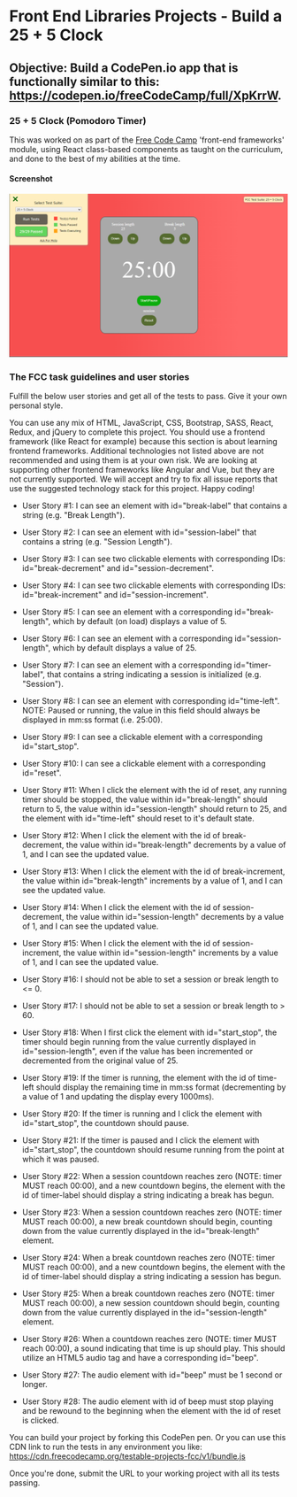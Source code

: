 # Front End Libraries Projects - Build a 25 + 5 Clock

## Objective: Build a CodePen.io app that is functionally similar to this: https://codepen.io/freeCodeCamp/full/XpKrrW.


### 25 + 5 Clock (Pomodoro Timer)

This was worked on as part of the [Free Code Camp](http://www.freecodecamp.org) 'front-end frameworks' module, using React class-based components as taught on the curriculum, and done to the best of my abilities at the time.

#### Screenshot

![pomodoro timer screenshot](./images/screenshot.png)

### The FCC task guidelines and user stories

Fulfill the below user stories and get all of the tests to pass. Give it your own personal style.

You can use any mix of HTML, JavaScript, CSS, Bootstrap, SASS, React, Redux, and jQuery to complete this project. You should use a frontend framework (like React for example) because this section is about learning frontend frameworks. Additional technologies not listed above are not recommended and using them is at your own risk. We are looking at supporting other frontend frameworks like Angular and Vue, but they are not currently supported. We will accept and try to fix all issue reports that use the suggested technology stack for this project. Happy coding!

- User Story #1: I can see an element with id="break-label" that contains a string (e.g. "Break Length").

- User Story #2: I can see an element with id="session-label" that contains a string (e.g. "Session Length").

- User Story #3: I can see two clickable elements with corresponding IDs: id="break-decrement" and id="session-decrement".

- User Story #4: I can see two clickable elements with corresponding IDs: id="break-increment" and id="session-increment".

- User Story #5: I can see an element with a corresponding id="break-length", which by default (on load) displays a value of 5.

- User Story #6: I can see an element with a corresponding id="session-length", which by default displays a value of 25.

- User Story #7: I can see an element with a corresponding id="timer-label", that contains a string indicating a session is initialized (e.g. "Session").

- User Story #8: I can see an element with corresponding id="time-left". NOTE: Paused or running, the value in this field should always be displayed in mm:ss format (i.e. 25:00).

- User Story #9: I can see a clickable element with a corresponding id="start_stop".

- User Story #10: I can see a clickable element with a corresponding id="reset".

- User Story #11: When I click the element with the id of reset, any running timer should be stopped, the value within id="break-length" should return to 5, the value within id="session-length" should return to 25, and the element with id="time-left" should reset to it's default state.

- User Story #12: When I click the element with the id of break-decrement, the value within id="break-length" decrements by a value of 1, and I can see the updated value.

- User Story #13: When I click the element with the id of break-increment, the value within id="break-length" increments by a value of 1, and I can see the updated value.

- User Story #14: When I click the element with the id of session-decrement, the value within id="session-length" decrements by a value of 1, and I can see the updated value.

- User Story #15: When I click the element with the id of session-increment, the value within id="session-length" increments by a value of 1, and I can see the updated value.

- User Story #16: I should not be able to set a session or break length to <= 0.

- User Story #17: I should not be able to set a session or break length to > 60.

- User Story #18: When I first click the element with id="start_stop", the timer should begin running from the value currently displayed in id="session-length", even if the value has been incremented or decremented from the original value of 25.

- User Story #19: If the timer is running, the element with the id of time-left should display the remaining time in mm:ss format (decrementing by a value of 1 and updating the display every 1000ms).

- User Story #20: If the timer is running and I click the element with id="start_stop", the countdown should pause.

- User Story #21: If the timer is paused and I click the element with id="start_stop", the countdown should resume running from the point at which it was paused.

- User Story #22: When a session countdown reaches zero (NOTE: timer MUST reach 00:00), and a new countdown begins, the element with the id of timer-label should display a string indicating a break has begun.

- User Story #23: When a session countdown reaches zero (NOTE: timer MUST reach 00:00), a new break countdown should begin, counting down from the value currently displayed in the id="break-length" element.

- User Story #24: When a break countdown reaches zero (NOTE: timer MUST reach 00:00), and a new countdown begins, the element with the id of timer-label should display a string indicating a session has begun.

- User Story #25: When a break countdown reaches zero (NOTE: timer MUST reach 00:00), a new session countdown should begin, counting down from the value currently displayed in the id="session-length" element.

- User Story #26: When a countdown reaches zero (NOTE: timer MUST reach 00:00), a sound indicating that time is up should play. This should utilize an HTML5 audio tag and have a corresponding id="beep".

- User Story #27: The audio element with id="beep" must be 1 second or longer.

- User Story #28: The audio element with id of beep must stop playing and be rewound to the beginning when the element with the id of reset is clicked.

You can build your project by forking this CodePen pen. Or you can use this CDN link to run the tests in any environment you like: https://cdn.freecodecamp.org/testable-projects-fcc/v1/bundle.js

Once you're done, submit the URL to your working project with all its tests passing.
